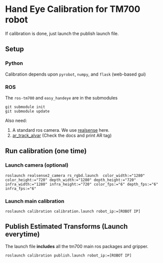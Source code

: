 # Hand Eye Calibration for TM700 robot

If calibration is done, just launch the publish launch file.
## Setup

### Python
Calibration depends upon `pyrobot`, `numpy`, and `flask` (web-based gui)

### ROS
The `ros-tm700` and `easy_handeye` are in the submodules

```
git submodule init
git submodule update
```

Also need:
1. A standard ros camera. We use [realsense](https://github.com/IntelRealSense/realsense-ros) here.
2. [ar_track_alvar](http://wiki.ros.org/ar_track_alvar) (Check the docs and print AR tag)


## Run calibration (one time)

### Launch camera (optional)
```
roslaunch realsense2_camera rs_rgbd.launch  color_width:="1280" color_height:="720" depth_width:="1280" depth_height:="720" infra_width:="1280" infra_height:="720" color_fps:="6" depth_fps:="6" infra_fps:="6"
```
### Launch main calibration
```
roslaunch calibration calibration.launch robot_ip:=[ROBOT IP]
```

## Publish Estimated Transforms (Launch everytime)
The launch file **includes** all the tm700 main ros packages and gripper.
```
roslaunch calibration publish.launch robot_ip:=[ROBOT IP]
```
